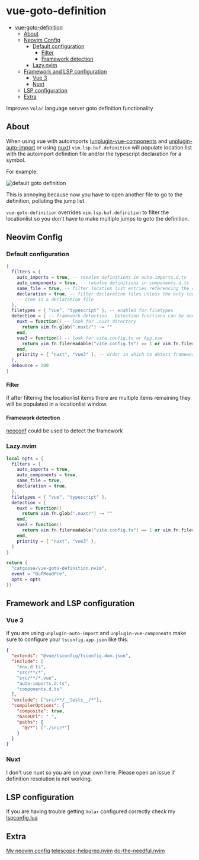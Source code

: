 # vue-goto-definition

<!--toc:start-->

- [vue-goto-definition](#vue-goto-definition)
  - [About](#about)
  - [Neovim Config](#neovim-config)
    - [Default configuration](#default-configuration)
      - [Filter](#filter)
      - [Framework detection](#framework-detection)
    - [Lazy.nvim](#lazynvim)
  - [Framework and LSP configuration](#framework-and-lsp-configuration)
    - [Vue 3](#vue-3)
    - [Nuxt](#nuxt)
  - [LSP configuration](#lsp-configuration)
  - [Extra](#extra)
  <!--toc:end-->

Improves `Volar` language server goto definition functionality

## About

When using vue with autoimports ([unplugin-vue-components](https://github.com/unplugin/unplugin-vue-components) and [unplugin-auto-import](https://github.com/unplugin/unplugin-auto-import) or using [nuxt](https://nuxt.com/)) `vim.lsp.buf.definition` will populate location list with the autoimport definition file and/or the typescript declaration for a symbol.

For example:

![default goto definition](https://github.com/catgoose/vue-goto-definition.nvim/blob/screenshots/2024-03-20_07-55.png)

This is annoying because now you have to open another file to go to the definition,
polluting the jump list.

`vue-goto-definition` overrides `vim.lsp.buf.definition` to filter the locationlist
so you don't have to make multiple jumps to goto the definition.

## Neovim Config

### Default configuration

```lua
{
  filters = {
    auto_imports = true, -- resolve definitions in auto-imports.d.ts
    auto_components = true, -- resolve definitions in components.d.ts
    same_file = true, -- filter location list entries referencing the current file
    declaration = true, -- filter declaration files unless the only location list
    -- item is a declaration file
  },
  filetypes = { "vue", "typescript" }, -- enabled for filetypes
  detection = { -- framework detection.  Detection functions can be overridden here
    nuxt = function() -- look for .nuxt directory
      return vim.fn.glob(".nuxt/") ~= ""
    end,
    vue3 = function() -- look for vite.config.ts or App.vue
      return vim.fn.filereadable("vite.config.ts") == 1 or vim.fn.filereadable("src/App.vue") == 1
    end,
    priority = { "nuxt", "vue3" }, -- order in which to detect framework
  },
  debounce = 200
}
```

#### Filter

If after filtering the locationlist items there are multiple items remaining they
will be populated in a locationlist window.

#### Framework detection

[neoconf](https://github.com/folke/neoconf.nvim) could be used to detect the framework

### Lazy.nvim

```lua
local opts = {
  filters = {
    auto_imports = true,
    auto_components = true,
    same_file = true,
    declaration = true,
  },
  filetypes = { "vue", "typescript" },
  detection = {
    nuxt = function()
      return vim.fn.glob(".nuxt/") ~= ""
    end,
    vue3 = function()
      return vim.fn.filereadable("vite.config.ts") == 1 or vim.fn.filereadable("src/App.vue") == 1
    end,
    priority = { "nuxt", "vue3" },
  }
}

return {
  "catgoose/vue-goto-definition.nvim",
  event = "BufReadPre",
  opts = opts
})
```

## Framework and LSP configuration

### Vue 3

If you are using `unplugin-auto-import` and `unplugin-vue-components` make sure
to configure your `tsconfig.app.json` like this:

```json
{
  "extends": "@vue/tsconfig/tsconfig.dom.json",
  "include": [
    "env.d.ts",
    "src/**/*",
    "src/**/*.vue",
    "auto-imports.d.ts",
    "components.d.ts"
  ],
  "exclude": ["src/**/__tests__/*"],
  "compilerOptions": {
    "composite": true,
    "baseUrl": ".",
    "paths": {
      "@/*": ["./src/*"]
    }
  }
}
```

### Nuxt

I don't use nuxt so you are on your own here. Please open an issue if definition
resolution is not working.

## LSP configuration

If you are having trouble getting `Volar` configured correctly check my
[lspconfig.lua](https://github.com/catgoose/nvim/blob/main/lua/plugins/lspconfig.lua)

## Extra

[My neovim config](https://github.com/catgoose/nvim)
[telescope-helpgrep.nvim](https://github.com/catgoose/telescope-helpgrep.nvim)
[do-the-needful.nvim](https://github.com/catgoose/do-the-needful.nvim)
